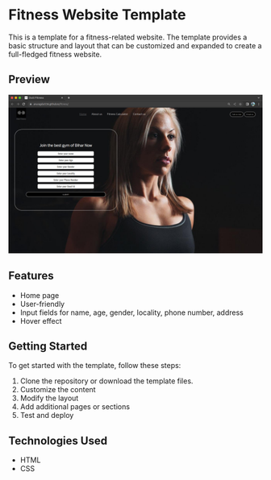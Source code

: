 # Fitness Website Template

This is a template for a fitness-related website. The template provides a basic structure and layout that can be customized and expanded to create a full-fledged fitness website.

## Preview

![Calculator Preview](/img/screenshot.png)

## Features

- Home page
- User-friendly
- Input fields for name, age, gender, locality, phone number, address
- Hover effect

## Getting Started

To get started with the template, follow these steps:

1. Clone the repository or download the template files.
2. Customize the content
3. Modify the layout
4. Add additional pages or sections
5. Test and deploy

## Technologies Used

- HTML
- CSS
